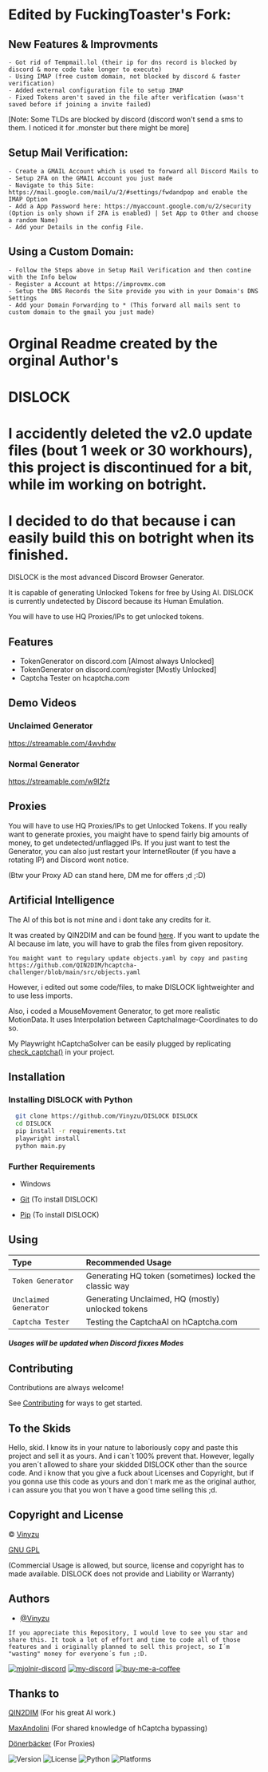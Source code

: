 # Edited by FuckingToaster's Fork:
  ## New Features & Improvments
    - Got rid of Tempmail.lol (their ip for dns record is blocked by discord & more code take longer to execute)
    - Using IMAP (free custom domain, not blocked by discord & faster verification)
    - Added external configuration file to setup IMAP
    - Fixed Tokens aren't saved in the file after verìfîcation (wasn't saved before if joining a invite failed)
  [Note: Some TLDs are blocked by discord (discord won't send a sms to them. I noticed it for .monster but there might be more]

  ## Setup Mail Verification:
    - Create a GMAIL Account which is used to forward all Discord Mails to
    - Setup 2FA on the GMAIL Account you just made
    - Navigate to this Site: https://mail.google.com/mail/u/2/#settings/fwdandpop and enable the IMAP Option
    - Add a App Password here: https://myaccount.google.com/u/2/security (Option is only shown if 2FA is enabled) | Set App to Other and choose a random Name)
    - Add your Details in the config File.
  
## Using a Custom Domain:
    - Follow the Steps above in Setup Mail Verification and then contine with the Info below
    - Register a Account at https://improvmx.com
    - Setup the DNS Records the Site provide you with in your Domain's DNS Settings
    - Add your Domain Forwarding to * (This forward all mails sent to custom domain to the gmail you just made)
  

# Orginal Readme created by the orginal Author's
# DISLOCK

# I accidently deleted the v2.0 update files (bout 1 week or 30 workhours), this project is discontinued for a bit, while im working on botright.

# I decided to do that because i can easily build this on botright when its finished.

DISLOCK is the most advanced Discord Browser Generator.

It is capable of generating Unlocked Tokens for free by Using AI.
DISLOCK is currently undetected by Discord because its Human Emulation.

You will have to use HQ Proxies/IPs to get unlocked tokens.

## Features

- TokenGenerator on discord.com [Almost always Unlocked]
- TokenGenerator on discord.com/register [Mostly Unlocked]
- Captcha Tester on hcaptcha.com

## Demo Videos

### Unclaimed Generator
https://streamable.com/4wvhdw

### Normal Generator
https://streamable.com/w9l2fz

## Proxies

You will have to use HQ Proxies/IPs to get Unlocked Tokens.
If you really want to generate proxies, you maight have to spend fairly big amounts of money, to get undetected/unflagged IPs.
If you just want to test the Generator, you can also just restart your InternetRouter (if you have a rotating IP) and Discord wont notice.

(Btw your Proxy AD can stand here, DM me for offers ;d ;:D)

## Artificial Intelligence

The AI of this bot is not mine and i dont take any credits for it.

It was created by QIN2DIM and can be found [here](https://github.com/QIN2DIM/hcaptcha-challenger).
If you want to update the AI because im late, you will have to grab the files from given repository.

`You maight want to regulary update objects.yaml by copy and pasting https://github.com/QIN2DIM/hcaptcha-challenger/blob/main/src/objects.yaml`

However, i edited out some code/files, to make DISLOCK lightweighter and to use less imports.

Also, i coded a MouseMovement Generator, to get more realistic MotionData. It uses Interpolation between CaptchaImage-Coordinates to do so.

My Playwright hCaptchaSolver can be easily plugged by replicating [check_captcha()](https://github.com/Vinyzu/DiscordGenerator/blob/main/main.py#L491) in your project.

## Installation

### Installing DISLOCK with Python

```bash
  git clone https://github.com/Vinyzu/DISLOCK DISLOCK
  cd DISLOCK
  pip install -r requirements.txt
  playwright install
  python main.py
```

### Further Requirements

- Windows

- [Git](https://git-scm.com/downloads) (To install DISLOCK)
- [Pip](https://pip.pypa.io/en/stable/installation/) (To install DISLOCK)

## Using

Type     | Recommended Usage              |
 :------- | :------------------------- |
| `Token Generator` | Generating HQ token (sometimes) locked the classic way |
| `Unclaimed Generator` | Generating Unclaimed, HQ (mostly) unlocked tokens  |
| `Captcha Tester` | Testing the CaptchaAI on hCaptcha.com |

##### Usages will be updated when Discord fixxes Modes

## Contributing

Contributions are always welcome!

See [Contributing](https://github.com/Vinyzu/DiscordGenerator/blob/main/contributing.md) for ways to get started.


## To the Skids

Hello, skid. I know its in your nature to laboriously copy and paste this project and sell it as yours. And i can´t 100% prevent that. However, legally you aren´t allowed to share your skidded DISLOCK other than the source code. And i know that you give a fuck about Licenses and Copyright, but if you gonna use this code as yours and don´t mark me as the original author, i can assure you that you won´t have a good time selling this ;d.

## Copyright and License
© [Vinyzu](https://github.com/Vinyzu/)

[GNU GPL](https://choosealicense.com/licenses/gpl-3.0/)

(Commercial Usage is allowed, but source, license and copyright has to made available. DISLOCK does not provide and Liability or Warranty)

## Authors

- [@Vinyzu](https://github.com/Vinyzu)

`If you appreciate this Repository, I would love to see you star and share this. It took a lot of effort and time to code all of those features and i originally planned to sell this project, so I´m "wasting" money for everyone´s fun ;:D.`



[![mjolnir-discord](https://img.shields.io/badge/Mjolnir_Discord-000?style=for-the-badge&logo=discord&logoColor=white)](https://discord.gg/rpd4gzrqGN)
[![my-discord](https://img.shields.io/badge/My_Discord-000?style=for-the-badge&logo=google-chat&logoColor=blue)](https://discordapp.com/users/935224495126487150)
[![buy-me-a-coffee](https://img.shields.io/badge/Buy_Me_A_Coffee-000?style=for-the-badge&logo=ko-fi&logoColor=brown)](https://ko-fi.com/vinyzu)


## Thanks to

[QIN2DIM](https://github.com/QIN2DIM/) (For his great AI work.)

[MaxAndolini](https://github.com/MaxAndolini) (For shared knowledge of hCaptcha bypassing)

[Dönerbäcker](https://github.com/DoenerBaecker) (For Proxies)


![Version](https://img.shields.io/badge/DISÖOCK-v1.0.0-blue)
![License](https://img.shields.io/badge/License-GNU%20GPL-green)
![Python](https://img.shields.io/badge/Python-v3.x-lightgrey)
![Platforms](https://img.shields.io/badge/Platform-win--32%20%7C%20win--64-lightgrey)
